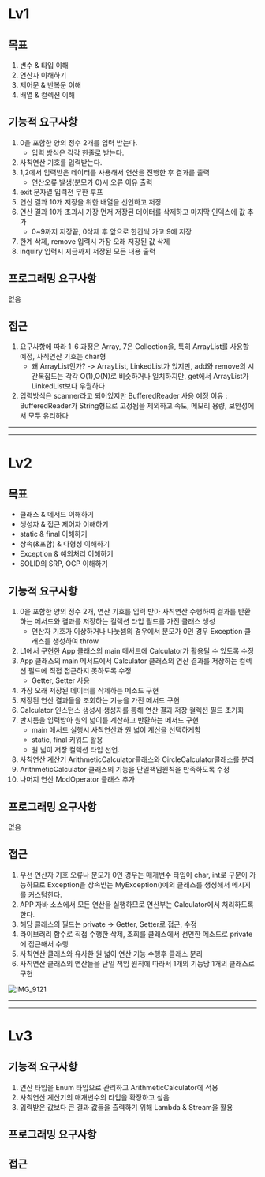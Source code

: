 # Lv1
## 목표
1. 변수 & 타입 이해
2. 연산자 이해하기
3. 제어문 & 반복문 이해
4. 배열 & 컬렉션 이해

## 기능적 요구사항
1. 0을 포함한 양의 정수 2개를 입력 받는다.
    - 입력 방식은 각각 한줄로 받는다.
2. 사칙연산 기호를 입력받는다.
3. 1,2에서 입력받은 데이터를 사용해서 연산을 진행한 후 결과를 출력
    - 연산오류 발생(분모가 0)시 오류 이유 출력
4. exit 문자열 입력전 무한 루프
5. 연산 결과 10개 저장을 위한 배열을 선언하고 저장
6. 연산 결과 10개 초과시 가장 먼저 저장된 데이터를 삭제하고 마지막 인덱스에 값 추가
    - 0~9까지 저장끝, 0삭제 후 앞으로 한칸씩 가고 9에 저장
7. 한계 삭제, remove 입력시 가장 오래 저장된 값 삭제
8. inquiry 입력시 지금까지 저장된 모든 내용 출력

## 프로그래밍 요구사항
없음

## 접근
1. 요구사항에 따라 1-6 과정은 Array, 7은 Collection을, 특히 ArrayList를 사용할 예정, 사칙연산 기호는 char형
    - 왜 ArrayList인가? -> ArrayList, LinkedList가 있지만, add와 remove의 시간복잡도는 각각 O(1),O(N)로 비슷하거나 일치하지만, get에서 ArrayList가 LinkedList보다 우월하다
2. 입력방식은 scanner라고 되어있지만 BufferedReader 사용 예정
   이유 : BufferedReader가 String형으로 고정됨을 제외하고 속도, 메모리 용량, 보안성에서 모두 유리하다
---
---

# Lv2
## 목표
- 클래스 & 메서드 이해하기
- 생성자 & 접근 제어자 이해하기
- static & final 이해하기
- 상속(&포함) & 다형성 이해하기
- Exception & 예외처리 이해하기
- SOLID의 SRP, OCP 이해하기

## 기능적 요구사항
1. 0을 포함한 양의 정수 2개, 연산 기호를 입력 받아 사칙연산 수행하여 결과를 반환하는 메서드와 결과를 저장하는 컬렉션 타입 필드를 가진 클래스 생성
   - 연산자 기호가 이상하거나 나눗셈의 경우에서 분모가 0인 경우 Exception 클래스를 생성하여 throw
2. L1에서 구현한 App 클래스의 main 메서드에 Calculator가 활용될 수 있도록 수정
3. App 클래스의 main 메서드에서 Calculator 클래스의 연산 결과를 저장하는 컬렉션 필드에 직접 접근하지 못하도록 수정
   - Getter, Setter 사용
4. 가장 오래 저장된 데이터를 삭제하는 메소드 구현
5. 저장된 연산 결과들을 조회하는 기능을 가진 메서드 구현
6. Calculator 인스턴스 생성시 생성자를 통해 연산 결과 저장 컬렉션 필드 초기화
7. 반지름을 입력받아 원의 넓이를 계산하고 반환하는 메서드 구현
   - main 메서드 실행시 사칙연산과 원 넓이 계산을 선택하게함
   - static, final 키워드 활용
   - 원 넓이 저장 컬렉션 타입 선언.
8. 사칙연산 계산기 ArithmeticCalculator클래스와 CircleCalculator클래스를 분리
9. ArithmeticCalculator 클래스의 기능을 단일책임원칙을 만족하도록 수정
10. 나머지 연산 ModOperator 클래스 추가
## 프로그래밍 요구사항
없음

## 접근
1. 우선 연산자 기호 오류나 분모가 0인 경우는 매개변수 타입이 char, int로 구분이 가능하므로 Exception을 상속받는 MyException()예외 클래스를 생성해서 메시지를 커스텀한다.
2. APP 자바 소스에서 모든 연산을 실행하므로 연산부는 Calculator에서 처리하도록 한다.
3. 해당 클래스의 필드는 private -> Getter, Setter로 접근, 수정
4. 라이브러리 함수로 직접 수행한 삭제, 조회를 클래스에서 선언한 메소드로 private에 접근해서 수행
5. 사칙연산 클래스와 유사한 원 넓이 연산 기능 수행후 클래스 분리
6. 사칙연산 클래스의 연산들을 단일 책임 원칙에 따라서 1개의 기능당 1개의 클래스로 구현

![IMG_9121](https://github.com/user-attachments/assets/7fc006ce-3ec9-48cf-8f62-8b19caf4d800)

---
---
# Lv3

## 기능적 요구사항
1. 연산 타입을 Enum 타입으로 관리하고 ArithmeticCalculator에 적용
2. 사칙연산 계산기의 매개변수의 타입을 확장하고 싶음
3. 입력받은 값보다 큰 결과 값들을 출력하기 위해 Lambda & Stream을 활용
## 프로그래밍 요구사항

## 접근